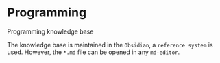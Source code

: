 # Programming

Programming knowledge base

The knowledge base is maintained in the `Obsidian`, a `reference system` is used.
However, the `*.md` file can be opened in any `md-editor`.
